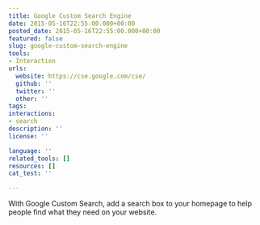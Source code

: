 ```yaml
---
title: Google Custom Search Engine
date: 2015-05-16T22:55:00.000+00:00
posted_date: 2015-05-16T22:55:00.000+00:00
featured: false
slug: google-custom-search-engine
tools:
- Interaction
urls:
  website: https://cse.google.com/cse/
  github: ''
  twitter: ''
  other: ''
tags:
interactions:
- search
description: ''
license: ''

language: ''
related_tools: []
resources: []
cat_test: ''

---
```

With Google Custom Search, add a search box to your homepage to help people find what they need on your website.
